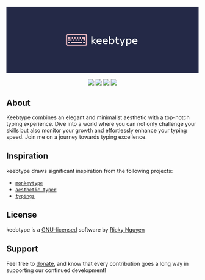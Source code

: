 <p align="center">
  <a href="https://keebtype.com/">
    <img src="https://github.com/nguyricky/keebtype/blob/main/src/assets/Banner.jpg" alt="KeebType Banner">
  </a>
</p>

<p align="center">
  <img src="https://img.shields.io/badge/react-%2320232a.svg?style=for-the-badge&logo=react&logoColor=%2361DAFB">
  <img src="https://img.shields.io/badge/tailwindcss-%2338B2AC.svg?style=for-the-badge&logo=tailwind-css&logoColor=white">
  <img src="https://img.shields.io/badge/vite-%23646CFF.svg?style=for-the-badge&logo=vite&logoColor=white">
  <img src="https://img.shields.io/badge/vercel-%23000000.svg?style=for-the-badge&logo=vercel&logoColor=white">
</p>

## About

Keebtype combines an elegant and minimalist aesthetic with a top-notch typing experience. Dive into a world where you can not only challenge your skills but also monitor your growth and effortlessly enhance your typing speed. Join me on a journey towards typing excellence.

## Inspiration

keebtype draws significant inspiration from the following projects:

  - [`monkeytype`](https://github.com/monkeytypegame/monkeytype)
  - [`aesthetic typer`](https://github.com/Evgastap/aesthetic-typer)
  - [`typings`](https://github.com/briano1905/typings)

## License

keebtype is a [GNU-licensed](https://www.gnu.org/licenses/gpl-3.0.en.html) software by [Ricky Nguyen](https://github.com/nguyricky)

## Support

Feel free to [donate](https://ko-fi.com/rickynguyen), and know that every contribution goes a long way in supporting our continued development!
